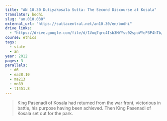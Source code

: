 ```yaml
---
title: "AN 10.30 Dutiyakosala Sutta: The Second Discourse at Kosala"
translator: bodhi
slug: "an.010.030"
external_url: "https://suttacentral.net/an10.30/en/bodhi"
drive_links:
  - "https://drive.google.com/file/d/1Voq7qrc4Isb3MYYss02spoVYeP3P4hTb/view?usp=drivesdk"
course: ethics
tags:
  - state
  - an
year: 2012
pages: 3
parallels:
  - d6
  - ea38.10
  - ma213
  - mn89
  - t1451.8
---
```


> King Pasenadi of Kosala had returned from the war front, victorious in battle, his purpose having been achieved. Then King Pasenadi of Kosala set out for the park.
